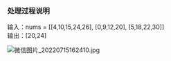 ### 处理过程说明
输入：nums = [[4,10,15,24,26], [0,9,12,20], [5,18,22,30]]  
输出：[20,24]  

![微信图片_20220715162410.jpg](https://oss.zaqbest.com/images/2022/07/15/62d12454cdb4a.jpg)